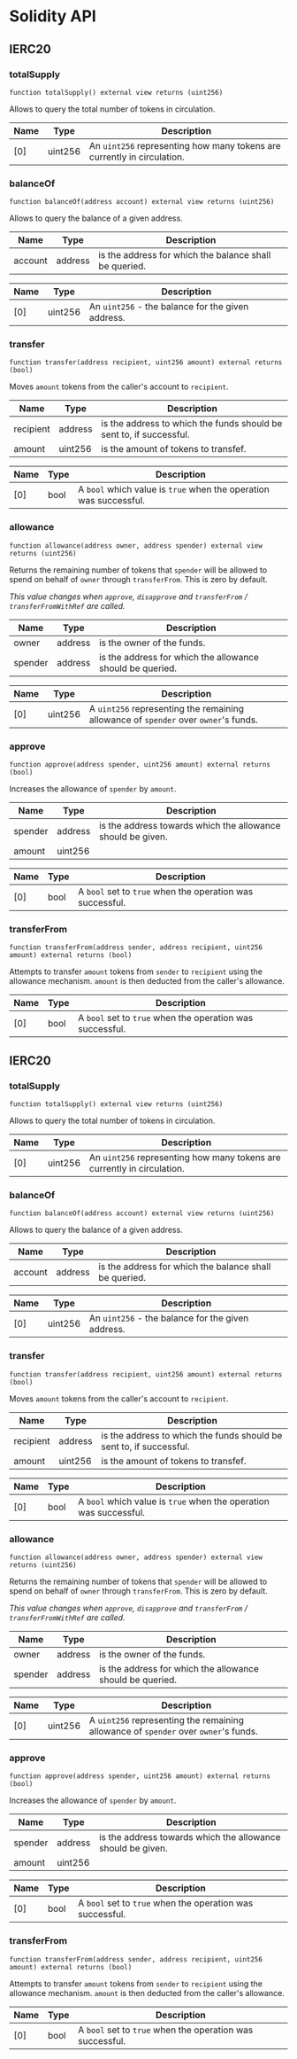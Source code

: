 # Solidity API

## IERC20

### totalSupply

```solidity
function totalSupply() external view returns (uint256)
```

Allows to query the total number of tokens in circulation.

| Name | Type | Description |
| ---- | ---- | ----------- |
| [0] | uint256 | An `uint256` representing how many tokens are currently in circulation. |

### balanceOf

```solidity
function balanceOf(address account) external view returns (uint256)
```

Allows to query the balance of a given address.

| Name | Type | Description |
| ---- | ---- | ----------- |
| account | address | is the address for which the balance shall be queried. |

| Name | Type | Description |
| ---- | ---- | ----------- |
| [0] | uint256 | An `uint256` - the balance for the given address. |

### transfer

```solidity
function transfer(address recipient, uint256 amount) external returns (bool)
```

Moves `amount` tokens from the caller's account to `recipient`.

| Name | Type | Description |
| ---- | ---- | ----------- |
| recipient | address | is the address to which the funds should be sent to, if successful. |
| amount | uint256 | is the amount of tokens to transfef. |

| Name | Type | Description |
| ---- | ---- | ----------- |
| [0] | bool | A `bool` which value is `true` when the operation was successful. |

### allowance

```solidity
function allowance(address owner, address spender) external view returns (uint256)
```

Returns the remaining number of tokens that `spender` will be allowed to spend on behalf of `owner`
through `transferFrom`. This is zero by default.

_This value changes when `approve`, `disapprove` and `transferFrom` / `transferFromWithRef` are called._

| Name | Type | Description |
| ---- | ---- | ----------- |
| owner | address | is the owner of the funds. |
| spender | address | is the address for which the allowance should be queried. |

| Name | Type | Description |
| ---- | ---- | ----------- |
| [0] | uint256 | A `uint256` representing the remaining allowance of `spender` over `owner`'s funds. |

### approve

```solidity
function approve(address spender, uint256 amount) external returns (bool)
```

Increases the allowance of `spender` by `amount`.

| Name | Type | Description |
| ---- | ---- | ----------- |
| spender | address | is the address towards which the allowance should be given. |
| amount | uint256 |  |

| Name | Type | Description |
| ---- | ---- | ----------- |
| [0] | bool | A `bool` set to `true` when the operation was successful. |

### transferFrom

```solidity
function transferFrom(address sender, address recipient, uint256 amount) external returns (bool)
```

Attempts to transfer `amount` tokens from `sender` to `recipient` using the
allowance mechanism. `amount` is then deducted from the caller's allowance.

| Name | Type | Description |
| ---- | ---- | ----------- |
| [0] | bool | A `bool` set to `true` when the operation was successful. |

## IERC20

### totalSupply

```solidity
function totalSupply() external view returns (uint256)
```

Allows to query the total number of tokens in circulation.

| Name | Type | Description |
| ---- | ---- | ----------- |
| [0] | uint256 | An `uint256` representing how many tokens are currently in circulation. |

### balanceOf

```solidity
function balanceOf(address account) external view returns (uint256)
```

Allows to query the balance of a given address.

| Name | Type | Description |
| ---- | ---- | ----------- |
| account | address | is the address for which the balance shall be queried. |

| Name | Type | Description |
| ---- | ---- | ----------- |
| [0] | uint256 | An `uint256` - the balance for the given address. |

### transfer

```solidity
function transfer(address recipient, uint256 amount) external returns (bool)
```

Moves `amount` tokens from the caller's account to `recipient`.

| Name | Type | Description |
| ---- | ---- | ----------- |
| recipient | address | is the address to which the funds should be sent to, if successful. |
| amount | uint256 | is the amount of tokens to transfef. |

| Name | Type | Description |
| ---- | ---- | ----------- |
| [0] | bool | A `bool` which value is `true` when the operation was successful. |

### allowance

```solidity
function allowance(address owner, address spender) external view returns (uint256)
```

Returns the remaining number of tokens that `spender` will be allowed to spend on behalf of `owner`
through `transferFrom`. This is zero by default.

_This value changes when `approve`, `disapprove` and `transferFrom` / `transferFromWithRef` are called._

| Name | Type | Description |
| ---- | ---- | ----------- |
| owner | address | is the owner of the funds. |
| spender | address | is the address for which the allowance should be queried. |

| Name | Type | Description |
| ---- | ---- | ----------- |
| [0] | uint256 | A `uint256` representing the remaining allowance of `spender` over `owner`'s funds. |

### approve

```solidity
function approve(address spender, uint256 amount) external returns (bool)
```

Increases the allowance of `spender` by `amount`.

| Name | Type | Description |
| ---- | ---- | ----------- |
| spender | address | is the address towards which the allowance should be given. |
| amount | uint256 |  |

| Name | Type | Description |
| ---- | ---- | ----------- |
| [0] | bool | A `bool` set to `true` when the operation was successful. |

### transferFrom

```solidity
function transferFrom(address sender, address recipient, uint256 amount) external returns (bool)
```

Attempts to transfer `amount` tokens from `sender` to `recipient` using the
allowance mechanism. `amount` is then deducted from the caller's allowance.

| Name | Type | Description |
| ---- | ---- | ----------- |
| [0] | bool | A `bool` set to `true` when the operation was successful. |

